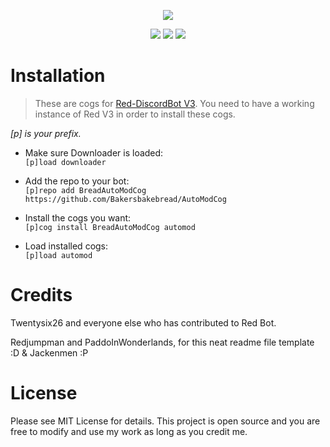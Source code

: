<p align="center">
  <img src="https://i.imgur.com/MtTvTk8.png">
</p>

<p align="center">
  <img src="https://img.shields.io/badge/Red--DiscordBot-cogs-red.svg">
  <img src="https://img.shields.io/badge/License-MIT-yellow.svg">
  <img src="https://img.shields.io/badge/PRs-welcome-brightgreen.svg">
 </p>


# Installation

> These are cogs for [Red-DiscordBot V3](https://github.com/Cog-Creators/Red-DiscordBot/tree/V3/develop).
You need to have a working instance of Red V3 in order to install these cogs.

*[p] is your prefix.*

* Make sure Downloader is loaded:<br>
  `[p]load downloader`

* Add the repo to your bot:<br>
  `[p]repo add BreadAutoModCog https://github.com/Bakersbakebread/AutoModCog`

* Install the cogs you want:<br>
  `[p]cog install BreadAutoModCog automod`

* Load installed cogs:<br>
  ``[p]load automod``

# Credits

Twentysix26 and everyone else who has contributed to Red Bot.

Redjumpman and PaddoInWonderlands, for this neat readme file template :D & Jackenmen :P

# License

Please see MIT License for details. This project is open source and you are free to modify and use my work as long as you credit me.
